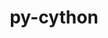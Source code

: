 ---
title: "py-cython"
layout: cache
categories: [package, develop-2024-05-19]
meta: {"versions": ["0.29.36", "3.0.10", "3.0.5"], "compilers": ["apple-clang@=15.0.0", "cce@=15.0.1", "gcc@=11.1.0", "gcc@=11.4.0", "gcc@=12.3.0", "gcc@=7.3.1", "gcc@=7.5.0", "gcc@=9.4.0", "oneapi@=2024.0.0"], "oss": ["amzn2", "rhel8", "ubuntu18.04", "ubuntu20.04", "ubuntu22.04", "ventura"], "platforms": ["darwin", "linux"], "targets": ["aarch64", "neoverse_n1", "neoverse_v1", "neoverse_v2", "ppc64le", "x86_64_v3", "zen4"], "stacks": ["aws-isc", "aws-isc-aarch64", "data-vis-sdk", "e4s", "e4s-cray-rhel", "e4s-neoverse-v2", "e4s-neoverse_v1", "e4s-oneapi", "e4s-power", "e4s-rocm-external", "ml-darwin-aarch64-mps", "ml-linux-x86_64-cpu", "ml-linux-x86_64-cuda", "radiuss", "root", "tutorial"], "num_specs": 42, "num_specs_by_stack": {"root": 42, "ml-darwin-aarch64-mps": 3, "aws-isc-aarch64": 2, "aws-isc": 1, "data-vis-sdk": 4, "e4s-cray-rhel": 2, "radiuss": 2, "e4s-power": 3, "e4s-neoverse_v1": 4, "e4s-neoverse-v2": 4, "e4s": 8, "ml-linux-x86_64-cpu": 5, "ml-linux-x86_64-cuda": 5, "e4s-rocm-external": 1, "e4s-oneapi": 3, "tutorial": 1}}
spec_details: [{"hash": "u6e5fngj3dn52gh4cnciorlcmqlys73j", "compiler": "apple-clang@=15.0.0", "versions": ["0.29.36"], "os": "ventura", "platform": "darwin", "target": "aarch64", "variants": ["build_system=python_pip", "patches=c4369ad"], "stacks": ["root", "ml-darwin-aarch64-mps"], "size": "-", "tarball": "https://binaries.spack.io/releases/develop-2024-05-19/build_cache/darwin-ventura-aarch64/apple-clang-15.0.0/py-cython-0.29.36/darwin-ventura-aarch64-apple-clang-15.0.0-py-cython-0.29.36-u6e5fngj3dn52gh4cnciorlcmqlys73j.spack"}, {"hash": "gwvijtvny6gaho5ulxtlzyswlznll3op", "compiler": "apple-clang@=15.0.0", "versions": ["3.0.10"], "os": "ventura", "platform": "darwin", "target": "aarch64", "variants": ["build_system=python_pip"], "stacks": ["root", "ml-darwin-aarch64-mps"], "size": "-", "tarball": "https://binaries.spack.io/releases/develop-2024-05-19/build_cache/darwin-ventura-aarch64/apple-clang-15.0.0/py-cython-3.0.10/darwin-ventura-aarch64-apple-clang-15.0.0-py-cython-3.0.10-gwvijtvny6gaho5ulxtlzyswlznll3op.spack"}, {"hash": "4fks7hmiu7abwch2r3vnc3f3ukuaxrpx", "compiler": "apple-clang@=15.0.0", "versions": ["3.0.10"], "os": "ventura", "platform": "darwin", "target": "aarch64", "variants": ["build_system=python_pip"], "stacks": ["root", "ml-darwin-aarch64-mps"], "size": "-", "tarball": "https://binaries.spack.io/releases/develop-2024-05-19/build_cache/darwin-ventura-aarch64/apple-clang-15.0.0/py-cython-3.0.10/darwin-ventura-aarch64-apple-clang-15.0.0-py-cython-3.0.10-4fks7hmiu7abwch2r3vnc3f3ukuaxrpx.spack"}, {"hash": "czgwr25ishrbqj3soihigaz6dghytlcs", "compiler": "gcc@=7.3.1", "versions": ["0.29.36"], "os": "amzn2", "platform": "linux", "target": "aarch64", "variants": ["build_system=python_pip", "patches=c4369ad"], "stacks": ["root", "aws-isc-aarch64"], "size": "-", "tarball": "https://binaries.spack.io/releases/develop-2024-05-19/build_cache/linux-amzn2-aarch64/gcc-7.3.1/py-cython-0.29.36/linux-amzn2-aarch64-gcc-7.3.1-py-cython-0.29.36-czgwr25ishrbqj3soihigaz6dghytlcs.spack"}, {"hash": "2g7o3sywvfqnbctvfvnd2jf3b5q5yj7c", "compiler": "gcc@=7.3.1", "versions": ["0.29.36"], "os": "amzn2", "platform": "linux", "target": "neoverse_n1", "variants": ["build_system=python_pip", "patches=c4369ad"], "stacks": ["root", "aws-isc-aarch64"], "size": "-", "tarball": "https://binaries.spack.io/releases/develop-2024-05-19/build_cache/linux-amzn2-neoverse_n1/gcc-7.3.1/py-cython-0.29.36/linux-amzn2-neoverse_n1-gcc-7.3.1-py-cython-0.29.36-2g7o3sywvfqnbctvfvnd2jf3b5q5yj7c.spack"}, {"hash": "2lkiflf4fnduytm52dnoezymgpobxsx6", "compiler": "gcc@=7.3.1", "versions": ["0.29.36"], "os": "amzn2", "platform": "linux", "target": "x86_64_v3", "variants": ["build_system=python_pip", "patches=c4369ad"], "stacks": ["aws-isc", "root"], "size": "-", "tarball": "https://binaries.spack.io/releases/develop-2024-05-19/build_cache/linux-amzn2-x86_64_v3/gcc-7.3.1/py-cython-0.29.36/linux-amzn2-x86_64_v3-gcc-7.3.1-py-cython-0.29.36-2lkiflf4fnduytm52dnoezymgpobxsx6.spack"}, {"hash": "ypsvvxqyt65as7zs5wrey2fvxgbkfnlo", "compiler": "gcc@=11.1.0", "versions": ["0.29.36"], "os": "ubuntu20.04", "platform": "linux", "target": "x86_64_v3", "variants": ["build_system=python_pip", "patches=c4369ad"], "stacks": ["root", "data-vis-sdk"], "size": "-", "tarball": "https://binaries.spack.io/releases/develop-2024-05-19/build_cache/linux-ubuntu20.04-x86_64_v3/gcc-11.1.0/py-cython-0.29.36/linux-ubuntu20.04-x86_64_v3-gcc-11.1.0-py-cython-0.29.36-ypsvvxqyt65as7zs5wrey2fvxgbkfnlo.spack"}, {"hash": "3yxxulubizeogjncehcwcjxsb26m24e7", "compiler": "gcc@=11.1.0", "versions": ["3.0.10"], "os": "ubuntu20.04", "platform": "linux", "target": "x86_64_v3", "variants": ["build_system=python_pip"], "stacks": ["root", "data-vis-sdk"], "size": "-", "tarball": "https://binaries.spack.io/releases/develop-2024-05-19/build_cache/linux-ubuntu20.04-x86_64_v3/gcc-11.1.0/py-cython-3.0.10/linux-ubuntu20.04-x86_64_v3-gcc-11.1.0-py-cython-3.0.10-3yxxulubizeogjncehcwcjxsb26m24e7.spack"}, {"hash": "uk3omg2x6fi3hw3dfyp2yh6xtuv5475g", "compiler": "cce@=15.0.1", "versions": ["0.29.36"], "os": "rhel8", "platform": "linux", "target": "zen4", "variants": ["build_system=python_pip", "patches=c4369ad"], "stacks": ["root", "e4s-cray-rhel"], "size": "-", "tarball": "https://binaries.spack.io/releases/develop-2024-05-19/build_cache/linux-rhel8-zen4/cce-15.0.1/py-cython-0.29.36/linux-rhel8-zen4-cce-15.0.1-py-cython-0.29.36-uk3omg2x6fi3hw3dfyp2yh6xtuv5475g.spack"}, {"hash": "bk4qsvpwb6w4vpfkjydf4gdgdjkr7nh6", "compiler": "cce@=15.0.1", "versions": ["3.0.10"], "os": "rhel8", "platform": "linux", "target": "zen4", "variants": ["build_system=python_pip"], "stacks": ["root", "e4s-cray-rhel"], "size": "-", "tarball": "https://binaries.spack.io/releases/develop-2024-05-19/build_cache/linux-rhel8-zen4/cce-15.0.1/py-cython-3.0.10/linux-rhel8-zen4-cce-15.0.1-py-cython-3.0.10-bk4qsvpwb6w4vpfkjydf4gdgdjkr7nh6.spack"}, {"hash": "gedda6wajmkqsfqwperly5gl5mfpb2si", "compiler": "gcc@=7.5.0", "versions": ["0.29.36"], "os": "ubuntu18.04", "platform": "linux", "target": "x86_64_v3", "variants": ["build_system=python_pip", "patches=c4369ad"], "stacks": ["root", "radiuss"], "size": "-", "tarball": "https://binaries.spack.io/releases/develop-2024-05-19/build_cache/linux-ubuntu18.04-x86_64_v3/gcc-7.5.0/py-cython-0.29.36/linux-ubuntu18.04-x86_64_v3-gcc-7.5.0-py-cython-0.29.36-gedda6wajmkqsfqwperly5gl5mfpb2si.spack"}, {"hash": "547g4wkmzy7dweghhrtvczbdrztrjm7h", "compiler": "gcc@=7.5.0", "versions": ["0.29.36"], "os": "ubuntu18.04", "platform": "linux", "target": "x86_64_v3", "variants": ["build_system=python_pip", "patches=c4369ad"], "stacks": ["root", "radiuss"], "size": "-", "tarball": "https://binaries.spack.io/releases/develop-2024-05-19/build_cache/linux-ubuntu18.04-x86_64_v3/gcc-7.5.0/py-cython-0.29.36/linux-ubuntu18.04-x86_64_v3-gcc-7.5.0-py-cython-0.29.36-547g4wkmzy7dweghhrtvczbdrztrjm7h.spack"}, {"hash": "ggulymj7jcs7ur4dlfd7brnr4edxd677", "compiler": "gcc@=9.4.0", "versions": ["0.29.36"], "os": "ubuntu20.04", "platform": "linux", "target": "ppc64le", "variants": ["build_system=python_pip", "patches=c4369ad"], "stacks": ["root", "e4s-power"], "size": "-", "tarball": "https://binaries.spack.io/releases/develop-2024-05-19/build_cache/linux-ubuntu20.04-ppc64le/gcc-9.4.0/py-cython-0.29.36/linux-ubuntu20.04-ppc64le-gcc-9.4.0-py-cython-0.29.36-ggulymj7jcs7ur4dlfd7brnr4edxd677.spack"}, {"hash": "42adm4lxvjkruf6h2abfh5wbu4svfjca", "compiler": "gcc@=9.4.0", "versions": ["3.0.10"], "os": "ubuntu20.04", "platform": "linux", "target": "ppc64le", "variants": ["build_system=python_pip"], "stacks": ["root", "e4s-power"], "size": "-", "tarball": "https://binaries.spack.io/releases/develop-2024-05-19/build_cache/linux-ubuntu20.04-ppc64le/gcc-9.4.0/py-cython-3.0.10/linux-ubuntu20.04-ppc64le-gcc-9.4.0-py-cython-3.0.10-42adm4lxvjkruf6h2abfh5wbu4svfjca.spack"}, {"hash": "ajqeb5r44ewh3xedv75woijfef4plnvq", "compiler": "gcc@=9.4.0", "versions": ["3.0.5"], "os": "ubuntu20.04", "platform": "linux", "target": "ppc64le", "variants": ["build_system=python_pip"], "stacks": ["root", "e4s-power"], "size": "-", "tarball": "https://binaries.spack.io/releases/develop-2024-05-19/build_cache/linux-ubuntu20.04-ppc64le/gcc-9.4.0/py-cython-3.0.5/linux-ubuntu20.04-ppc64le-gcc-9.4.0-py-cython-3.0.5-ajqeb5r44ewh3xedv75woijfef4plnvq.spack"}, {"hash": "cuaixkyb7fxf7ouigh7q5ef2dt5qdoef", "compiler": "gcc@=11.1.0", "versions": ["0.29.36"], "os": "ubuntu20.04", "platform": "linux", "target": "x86_64_v3", "variants": ["build_system=python_pip", "patches=c4369ad"], "stacks": ["root", "data-vis-sdk"], "size": "-", "tarball": "https://binaries.spack.io/releases/develop-2024-05-19/build_cache/linux-ubuntu20.04-x86_64_v3/gcc-11.1.0/py-cython-0.29.36/linux-ubuntu20.04-x86_64_v3-gcc-11.1.0-py-cython-0.29.36-cuaixkyb7fxf7ouigh7q5ef2dt5qdoef.spack"}, {"hash": "65xwlstnx3i63gr7f3z6a7lfdqe3ks2i", "compiler": "gcc@=11.1.0", "versions": ["3.0.10"], "os": "ubuntu20.04", "platform": "linux", "target": "x86_64_v3", "variants": ["build_system=python_pip"], "stacks": ["root", "data-vis-sdk"], "size": "-", "tarball": "https://binaries.spack.io/releases/develop-2024-05-19/build_cache/linux-ubuntu20.04-x86_64_v3/gcc-11.1.0/py-cython-3.0.10/linux-ubuntu20.04-x86_64_v3-gcc-11.1.0-py-cython-3.0.10-65xwlstnx3i63gr7f3z6a7lfdqe3ks2i.spack"}, {"hash": "frss4qdd2pnsytdlnbp3lwaisxcjmxqj", "compiler": "gcc@=11.4.0", "versions": ["0.29.36"], "os": "ubuntu22.04", "platform": "linux", "target": "neoverse_v1", "variants": ["build_system=python_pip", "patches=c4369ad"], "stacks": ["root", "e4s-neoverse_v1"], "size": "-", "tarball": "https://binaries.spack.io/releases/develop-2024-05-19/build_cache/linux-ubuntu22.04-neoverse_v1/gcc-11.4.0/py-cython-0.29.36/linux-ubuntu22.04-neoverse_v1-gcc-11.4.0-py-cython-0.29.36-frss4qdd2pnsytdlnbp3lwaisxcjmxqj.spack"}, {"hash": "try7gmipjqawzsooi3pcdvqfzq2qa4cn", "compiler": "gcc@=11.4.0", "versions": ["3.0.10"], "os": "ubuntu22.04", "platform": "linux", "target": "neoverse_v1", "variants": ["build_system=python_pip"], "stacks": ["root", "e4s-neoverse_v1"], "size": "-", "tarball": "https://binaries.spack.io/releases/develop-2024-05-19/build_cache/linux-ubuntu22.04-neoverse_v1/gcc-11.4.0/py-cython-3.0.10/linux-ubuntu22.04-neoverse_v1-gcc-11.4.0-py-cython-3.0.10-try7gmipjqawzsooi3pcdvqfzq2qa4cn.spack"}, {"hash": "76gcoan7d6pug4u6yaelrox6sl34iffz", "compiler": "gcc@=11.4.0", "versions": ["0.29.36"], "os": "ubuntu22.04", "platform": "linux", "target": "neoverse_v1", "variants": ["build_system=python_pip", "patches=c4369ad"], "stacks": ["root", "e4s-neoverse_v1"], "size": "-", "tarball": "https://binaries.spack.io/releases/develop-2024-05-19/build_cache/linux-ubuntu22.04-neoverse_v1/gcc-11.4.0/py-cython-0.29.36/linux-ubuntu22.04-neoverse_v1-gcc-11.4.0-py-cython-0.29.36-76gcoan7d6pug4u6yaelrox6sl34iffz.spack"}, {"hash": "rufgqtg3hik27p3pxyy6rh3s26mgqim5", "compiler": "gcc@=11.4.0", "versions": ["3.0.5"], "os": "ubuntu22.04", "platform": "linux", "target": "neoverse_v1", "variants": ["build_system=python_pip"], "stacks": ["root", "e4s-neoverse_v1"], "size": "-", "tarball": "https://binaries.spack.io/releases/develop-2024-05-19/build_cache/linux-ubuntu22.04-neoverse_v1/gcc-11.4.0/py-cython-3.0.5/linux-ubuntu22.04-neoverse_v1-gcc-11.4.0-py-cython-3.0.5-rufgqtg3hik27p3pxyy6rh3s26mgqim5.spack"}, {"hash": "zz7lrgkqra36ly6nzcammvijwxgzn4wk", "compiler": "gcc@=11.4.0", "versions": ["0.29.36"], "os": "ubuntu22.04", "platform": "linux", "target": "neoverse_v2", "variants": ["build_system=python_pip", "patches=c4369ad"], "stacks": ["root", "e4s-neoverse-v2"], "size": "-", "tarball": "https://binaries.spack.io/releases/develop-2024-05-19/build_cache/linux-ubuntu22.04-neoverse_v2/gcc-11.4.0/py-cython-0.29.36/linux-ubuntu22.04-neoverse_v2-gcc-11.4.0-py-cython-0.29.36-zz7lrgkqra36ly6nzcammvijwxgzn4wk.spack"}, {"hash": "5el47p7v5p5tgturfi5zuepr5ct2ve4r", "compiler": "gcc@=11.4.0", "versions": ["3.0.10"], "os": "ubuntu22.04", "platform": "linux", "target": "neoverse_v2", "variants": ["build_system=python_pip"], "stacks": ["root", "e4s-neoverse-v2"], "size": "-", "tarball": "https://binaries.spack.io/releases/develop-2024-05-19/build_cache/linux-ubuntu22.04-neoverse_v2/gcc-11.4.0/py-cython-3.0.10/linux-ubuntu22.04-neoverse_v2-gcc-11.4.0-py-cython-3.0.10-5el47p7v5p5tgturfi5zuepr5ct2ve4r.spack"}, {"hash": "dpwr4fxxehhpirtbzlgs4pxpqqr2ccd6", "compiler": "gcc@=11.4.0", "versions": ["0.29.36"], "os": "ubuntu22.04", "platform": "linux", "target": "neoverse_v2", "variants": ["build_system=python_pip", "patches=c4369ad"], "stacks": ["root", "e4s-neoverse-v2"], "size": "-", "tarball": "https://binaries.spack.io/releases/develop-2024-05-19/build_cache/linux-ubuntu22.04-neoverse_v2/gcc-11.4.0/py-cython-0.29.36/linux-ubuntu22.04-neoverse_v2-gcc-11.4.0-py-cython-0.29.36-dpwr4fxxehhpirtbzlgs4pxpqqr2ccd6.spack"}, {"hash": "fqkmoy32vxl36c4bltsfjpch2vckb4rq", "compiler": "gcc@=11.4.0", "versions": ["3.0.5"], "os": "ubuntu22.04", "platform": "linux", "target": "neoverse_v2", "variants": ["build_system=python_pip"], "stacks": ["root", "e4s-neoverse-v2"], "size": "-", "tarball": "https://binaries.spack.io/releases/develop-2024-05-19/build_cache/linux-ubuntu22.04-neoverse_v2/gcc-11.4.0/py-cython-3.0.5/linux-ubuntu22.04-neoverse_v2-gcc-11.4.0-py-cython-3.0.5-fqkmoy32vxl36c4bltsfjpch2vckb4rq.spack"}, {"hash": "jcz4v3auvquutgyzaem3pceu34w64zix", "compiler": "gcc@=11.4.0", "versions": ["0.29.36"], "os": "ubuntu22.04", "platform": "linux", "target": "x86_64_v3", "variants": ["build_system=python_pip", "patches=c4369ad"], "stacks": ["root", "e4s"], "size": "-", "tarball": "https://binaries.spack.io/releases/develop-2024-05-19/build_cache/linux-ubuntu22.04-x86_64_v3/gcc-11.4.0/py-cython-0.29.36/linux-ubuntu22.04-x86_64_v3-gcc-11.4.0-py-cython-0.29.36-jcz4v3auvquutgyzaem3pceu34w64zix.spack"}, {"hash": "lnbs6vwldty3w2rprtlq474bjgtvhkiw", "compiler": "gcc@=11.4.0", "versions": ["0.29.36"], "os": "ubuntu22.04", "platform": "linux", "target": "x86_64_v3", "variants": ["build_system=python_pip", "patches=c4369ad"], "stacks": ["root", "ml-linux-x86_64-cpu", "ml-linux-x86_64-cuda", "e4s-rocm-external"], "size": "-", "tarball": "https://binaries.spack.io/releases/develop-2024-05-19/build_cache/linux-ubuntu22.04-x86_64_v3/gcc-11.4.0/py-cython-0.29.36/linux-ubuntu22.04-x86_64_v3-gcc-11.4.0-py-cython-0.29.36-lnbs6vwldty3w2rprtlq474bjgtvhkiw.spack"}, {"hash": "fp42nnkaaujkisiq2zdtyqoebeflmq3y", "compiler": "gcc@=11.4.0", "versions": ["0.29.36"], "os": "ubuntu22.04", "platform": "linux", "target": "x86_64_v3", "variants": ["build_system=python_pip", "patches=c4369ad"], "stacks": ["root", "e4s"], "size": "-", "tarball": "https://binaries.spack.io/releases/develop-2024-05-19/build_cache/linux-ubuntu22.04-x86_64_v3/gcc-11.4.0/py-cython-0.29.36/linux-ubuntu22.04-x86_64_v3-gcc-11.4.0-py-cython-0.29.36-fp42nnkaaujkisiq2zdtyqoebeflmq3y.spack"}, {"hash": "lgsyaqqthb7fy3pglbgwyd2nnqzsxwev", "compiler": "gcc@=11.4.0", "versions": ["3.0.10"], "os": "ubuntu22.04", "platform": "linux", "target": "x86_64_v3", "variants": ["build_system=python_pip"], "stacks": ["root", "e4s"], "size": "-", "tarball": "https://binaries.spack.io/releases/develop-2024-05-19/build_cache/linux-ubuntu22.04-x86_64_v3/gcc-11.4.0/py-cython-3.0.10/linux-ubuntu22.04-x86_64_v3-gcc-11.4.0-py-cython-3.0.10-lgsyaqqthb7fy3pglbgwyd2nnqzsxwev.spack"}, {"hash": "hyf4qm4sahiyx7knzouglg4zlfpsdypb", "compiler": "gcc@=11.4.0", "versions": ["3.0.10"], "os": "ubuntu22.04", "platform": "linux", "target": "x86_64_v3", "variants": ["build_system=python_pip"], "stacks": ["root", "e4s"], "size": "-", "tarball": "https://binaries.spack.io/releases/develop-2024-05-19/build_cache/linux-ubuntu22.04-x86_64_v3/gcc-11.4.0/py-cython-3.0.10/linux-ubuntu22.04-x86_64_v3-gcc-11.4.0-py-cython-3.0.10-hyf4qm4sahiyx7knzouglg4zlfpsdypb.spack"}, {"hash": "db5uardyckl25zpwsv52hwjedh2hykqf", "compiler": "gcc@=11.4.0", "versions": ["3.0.10"], "os": "ubuntu22.04", "platform": "linux", "target": "x86_64_v3", "variants": ["build_system=python_pip"], "stacks": ["root", "ml-linux-x86_64-cpu", "ml-linux-x86_64-cuda"], "size": "-", "tarball": "https://binaries.spack.io/releases/develop-2024-05-19/build_cache/linux-ubuntu22.04-x86_64_v3/gcc-11.4.0/py-cython-3.0.10/linux-ubuntu22.04-x86_64_v3-gcc-11.4.0-py-cython-3.0.10-db5uardyckl25zpwsv52hwjedh2hykqf.spack"}, {"hash": "at3y6zqq4tkey724c6xa2r5x7hytifi6", "compiler": "gcc@=11.4.0", "versions": ["3.0.10"], "os": "ubuntu22.04", "platform": "linux", "target": "x86_64_v3", "variants": ["build_system=python_pip"], "stacks": ["root", "e4s"], "size": "-", "tarball": "https://binaries.spack.io/releases/develop-2024-05-19/build_cache/linux-ubuntu22.04-x86_64_v3/gcc-11.4.0/py-cython-3.0.10/linux-ubuntu22.04-x86_64_v3-gcc-11.4.0-py-cython-3.0.10-at3y6zqq4tkey724c6xa2r5x7hytifi6.spack"}, {"hash": "yyw3lli3eco5gr5farnrmyk3uif66sp3", "compiler": "gcc@=11.4.0", "versions": ["3.0.5"], "os": "ubuntu22.04", "platform": "linux", "target": "x86_64_v3", "variants": ["build_system=python_pip"], "stacks": ["root", "e4s"], "size": "-", "tarball": "https://binaries.spack.io/releases/develop-2024-05-19/build_cache/linux-ubuntu22.04-x86_64_v3/gcc-11.4.0/py-cython-3.0.5/linux-ubuntu22.04-x86_64_v3-gcc-11.4.0-py-cython-3.0.5-yyw3lli3eco5gr5farnrmyk3uif66sp3.spack"}, {"hash": "w6p5i7dffsfvsjvozpfc45lxi2stavzl", "compiler": "gcc@=11.4.0", "versions": ["0.29.36"], "os": "ubuntu22.04", "platform": "linux", "target": "x86_64_v3", "variants": ["build_system=python_pip", "patches=c4369ad"], "stacks": ["root", "ml-linux-x86_64-cpu", "ml-linux-x86_64-cuda"], "size": "-", "tarball": "https://binaries.spack.io/releases/develop-2024-05-19/build_cache/linux-ubuntu22.04-x86_64_v3/gcc-11.4.0/py-cython-0.29.36/linux-ubuntu22.04-x86_64_v3-gcc-11.4.0-py-cython-0.29.36-w6p5i7dffsfvsjvozpfc45lxi2stavzl.spack"}, {"hash": "cr3silstv74ve7ule77hcuv3ulisn6ll", "compiler": "gcc@=11.4.0", "versions": ["0.29.36"], "os": "ubuntu22.04", "platform": "linux", "target": "x86_64_v3", "variants": ["build_system=python_pip", "patches=c4369ad"], "stacks": ["root", "e4s"], "size": "-", "tarball": "https://binaries.spack.io/releases/develop-2024-05-19/build_cache/linux-ubuntu22.04-x86_64_v3/gcc-11.4.0/py-cython-0.29.36/linux-ubuntu22.04-x86_64_v3-gcc-11.4.0-py-cython-0.29.36-cr3silstv74ve7ule77hcuv3ulisn6ll.spack"}, {"hash": "4srusbhnqceapa4bpn3zhufk652a7jak", "compiler": "gcc@=11.4.0", "versions": ["3.0.10"], "os": "ubuntu22.04", "platform": "linux", "target": "x86_64_v3", "variants": ["build_system=python_pip"], "stacks": ["root", "ml-linux-x86_64-cpu", "ml-linux-x86_64-cuda"], "size": "-", "tarball": "https://binaries.spack.io/releases/develop-2024-05-19/build_cache/linux-ubuntu22.04-x86_64_v3/gcc-11.4.0/py-cython-3.0.10/linux-ubuntu22.04-x86_64_v3-gcc-11.4.0-py-cython-3.0.10-4srusbhnqceapa4bpn3zhufk652a7jak.spack"}, {"hash": "maqewb4e7vnfxvv7pox65uuhcoyncg4j", "compiler": "gcc@=11.4.0", "versions": ["0.29.36"], "os": "ubuntu22.04", "platform": "linux", "target": "x86_64_v3", "variants": ["build_system=python_pip", "patches=c4369ad"], "stacks": ["root", "e4s"], "size": "-", "tarball": "https://binaries.spack.io/releases/develop-2024-05-19/build_cache/linux-ubuntu22.04-x86_64_v3/gcc-11.4.0/py-cython-0.29.36/linux-ubuntu22.04-x86_64_v3-gcc-11.4.0-py-cython-0.29.36-maqewb4e7vnfxvv7pox65uuhcoyncg4j.spack"}, {"hash": "burbuqypln7xva7ci3zyrzkbmuj2beqp", "compiler": "gcc@=11.4.0", "versions": ["3.0.10"], "os": "ubuntu22.04", "platform": "linux", "target": "x86_64_v3", "variants": ["build_system=python_pip"], "stacks": ["root", "ml-linux-x86_64-cpu", "ml-linux-x86_64-cuda"], "size": "-", "tarball": "https://binaries.spack.io/releases/develop-2024-05-19/build_cache/linux-ubuntu22.04-x86_64_v3/gcc-11.4.0/py-cython-3.0.10/linux-ubuntu22.04-x86_64_v3-gcc-11.4.0-py-cython-3.0.10-burbuqypln7xva7ci3zyrzkbmuj2beqp.spack"}, {"hash": "aj7m7zeivek6gsgiokepexijp6wueatv", "compiler": "oneapi@=2024.0.0", "versions": ["3.0.10"], "os": "ubuntu22.04", "platform": "linux", "target": "x86_64_v3", "variants": ["build_system=python_pip"], "stacks": ["root", "e4s-oneapi"], "size": "-", "tarball": "https://binaries.spack.io/releases/develop-2024-05-19/build_cache/linux-ubuntu22.04-x86_64_v3/oneapi-2024.0.0/py-cython-3.0.10/linux-ubuntu22.04-x86_64_v3-oneapi-2024.0.0-py-cython-3.0.10-aj7m7zeivek6gsgiokepexijp6wueatv.spack"}, {"hash": "nsqvgtzbgncieoxvg2iiis6zduogfepo", "compiler": "oneapi@=2024.0.0", "versions": ["0.29.36"], "os": "ubuntu22.04", "platform": "linux", "target": "x86_64_v3", "variants": ["build_system=python_pip", "patches=c4369ad"], "stacks": ["root", "e4s-oneapi"], "size": "-", "tarball": "https://binaries.spack.io/releases/develop-2024-05-19/build_cache/linux-ubuntu22.04-x86_64_v3/oneapi-2024.0.0/py-cython-0.29.36/linux-ubuntu22.04-x86_64_v3-oneapi-2024.0.0-py-cython-0.29.36-nsqvgtzbgncieoxvg2iiis6zduogfepo.spack"}, {"hash": "jf2el7vynlpoghpudunsqsiigsga66ui", "compiler": "gcc@=12.3.0", "versions": ["3.0.10"], "os": "ubuntu22.04", "platform": "linux", "target": "x86_64_v3", "variants": ["build_system=python_pip"], "stacks": ["root", "tutorial"], "size": "-", "tarball": "https://binaries.spack.io/releases/develop-2024-05-19/build_cache/linux-ubuntu22.04-x86_64_v3/gcc-12.3.0/py-cython-3.0.10/linux-ubuntu22.04-x86_64_v3-gcc-12.3.0-py-cython-3.0.10-jf2el7vynlpoghpudunsqsiigsga66ui.spack"}, {"hash": "cawcmbrsf2jwhwibebcrg5b54qpsqfrm", "compiler": "oneapi@=2024.0.0", "versions": ["3.0.5"], "os": "ubuntu22.04", "platform": "linux", "target": "x86_64_v3", "variants": ["build_system=python_pip"], "stacks": ["root", "e4s-oneapi"], "size": "-", "tarball": "https://binaries.spack.io/releases/develop-2024-05-19/build_cache/linux-ubuntu22.04-x86_64_v3/oneapi-2024.0.0/py-cython-3.0.5/linux-ubuntu22.04-x86_64_v3-oneapi-2024.0.0-py-cython-3.0.5-cawcmbrsf2jwhwibebcrg5b54qpsqfrm.spack"}]
---